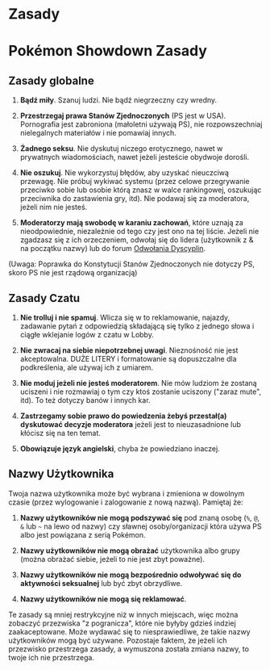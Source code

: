 # Zasady

# Pokémon Showdown Zasady

## Zasady globalne

1. **Bądź miły**. Szanuj ludzi. Nie bądź niegrzeczny czy wredny.

2. **Przestrzegaj prawa Stanów Zjednoczonych** (PS jest w USA). Pornografia jest zabroniona (małoletni używają PS), nie rozpowszechniaj nielegalnych materiałów i nie pomawiaj innych.

3. **Żadnego seksu**. Nie dyskutuj niczego erotycznego, nawet w prywatnych wiadomościach, nawet jeżeli jesteście obydwoje dorośli.

4. **Nie oszukuj**. Nie wykorzystuj błędów, aby uzyskać nieuczciwą przewagę. Nie próbuj wykiwać systemu (przez celowe przegrywanie przeciwko sobie lub osobie którą znasz w walce rankingowej, oszukując przeciwnika do zastawienia gry, itd). Nie podawaj się za moderatora, jeżeli nim nie jesteś.

5. **Moderatorzy mają swobodę w karaniu zachowań**, które uznają za nieodpowiednie, niezależnie od tego czy jest ono na tej liście. Jeżeli nie zgadzasz się z ich orzeczeniem, odwołaj się do lidera (użytkownik z & na początku nazwy) lub do forum [Odwołania Dyscyplin](https://play.pokemonshowdown.com/view-help-request--appeal).

(Uwaga: Poprawka do Konstytucji Stanów Zjednoczonych nie dotyczy PS, skoro PS nie jest rządową organizacją)

## Zasady Czatu

1. **Nie trolluj i nie spamuj**. Wlicza się w to reklamowanie, najazdy, zadawanie pytań z odpowiedzią składającą się tylko z jednego słowa i ciągłe wklejanie logów z czatu w Lobby.

2. **Nie zwracaj na siebie niepotrzebnej uwagi**. Nieznośność nie jest akceptowalna. DUŻE LITERY i formatowanie są dopuszczalne dla podkreślenia, ale używaj ich z umiarem.

3. **Nie moduj jeżeli nie jesteś moderatorem**. Nie mów ludziom że zostaną uciszeni i nie rozmawiaj o tym czy ktoś zostanie uciszony ("zaraz mute", itd). To też dotyczy banów i innych kar.

4. **Zastrzegamy sobie prawo do powiedzenia żebyś przestał(a) dyskutować decyzje moderatora** jeżeli jest to nieuzasadnione lub kłócisz się na ten temat.

5. **Obowiązuje język angielski**, chyba że powiedziano inaczej.

## Nazwy Użytkownika

Twoja nazwa użytkownika może być wybrana i zmieniona w dowolnym czasie (przez wylogowanie i zalogowanie z nową nazwą). Pamiętaj że:

1. **Nazwy użytkowników nie mogą podszywać się** pod znaną osobę (`%`, `@`, `&` lub `~` na lewo od nazwy) czy sławnej osoby/organizacji która używa PS albo jest powiązana z serią Pokémon.

2. **Nazwy użytkowników nie mogą obrażać** użytkownika albo grupy (można obrażać siebie, jeżeli to nie jest zbyt poważne).

3. **Nazwy użytkowników nie mogą bezpośrednio odwoływać się do aktywności seksualnej** lub być zbyt obrzydliwe.

4. **Nazwy użytkowników nie mogą się reklamować**.

Te zasady są mniej restrykcyjne niż w innych miejscach, więc można zobaczyć przezwiska "z pogranicza", które nie byłyby gdzieś indziej zaakaceptowane. Może wydawać się to niesprawiedliwe, że takie nazwy użytkowników mogą być używane. Pozostaje faktem, że jeżeli ich przezwisko przestrzega zasady, a wymuszona została zmiana nazwy, to twoje ich nie przestrzega.